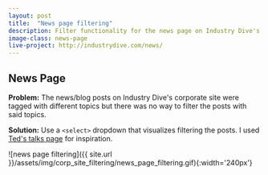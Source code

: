 ```yaml
---
layout: post
title:  "News page filtering"
description: Filter functionality for the news page on Industry Dive's corporate site.
image-class: news-page
live-project: http://industrydive.com/news/
---
```


<h2>News Page</h2>

**Problem:** The news/blog posts on Industry Dive's corporate site were tagged with different topics but there was no way to filter the posts with said topics.  

**Solution:** Use a `<select>` dropdown that visualizes filtering the posts. I used [Ted's talks page](http://www.ted.com/talks) for inspiration. 

![news page filtering]({{ site.url }}/assets/img/corp_site_filtering/news_page_filtering.gif){:width='240px'}